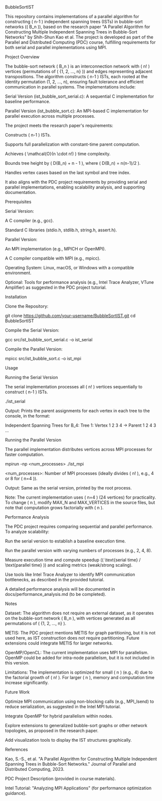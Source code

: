 BubbleSortIST

This repository contains implementations of a parallel algorithm for constructing ( n-1 ) independent spanning trees (ISTs) in bubble-sort networks (( B_n )), based on the research paper "A Parallel Algorithm for Constructing Multiple Independent Spanning Trees in Bubble-Sort Networks" by Shih-Shun Kao et al. The project is developed as part of the Parallel and Distributed Computing (PDC) course, fulfilling requirements for both serial and parallel implementations using MPI.

Project Overview

The bubble-sort network ( B_n ) is an interconnection network with ( n! ) vertices (permutations of ( {1, 2, ..., n} )) and edges representing adjacent transpositions. The algorithm constructs ( n-1 ) ISTs, each rooted at the identity permutation (1, 2, ..., n), ensuring fault tolerance and efficient communication in parallel systems. The implementations include:





Serial Version (ist_bubble_sort_serial.c): A sequential C implementation for baseline performance.



Parallel Version (ist_bubble_sort.c): An MPI-based C implementation for parallel execution across multiple processes.

The project meets the research paper's requirements:





Constructs ( n-1 ) ISTs.



Supports full parallelization with constant-time parent computation.



Achieves ( \mathcal{O}(n \cdot n!) ) time complexity.



Bounds tree height by ( D(B_n) + n - 1 ), where ( D(B_n) = n(n-1)/2 ).



Handles vertex cases based on the last symbol and tree index.

It also aligns with the PDC project requirements by providing serial and parallel implementations, enabling scalability analysis, and supporting documentation.


Prerequisites





Serial Version:





A C compiler (e.g., gcc).



Standard C libraries (stdio.h, stdlib.h, string.h, assert.h).



Parallel Version:





An MPI implementation (e.g., MPICH or OpenMPI).



A C compiler compatible with MPI (e.g., mpicc).



Operating System: Linux, macOS, or Windows with a compatible environment.



Optional: Tools for performance analysis (e.g., Intel Trace Analyzer, VTune Amplifier) as suggested in the PDC project tutorial.

Installation





Clone the Repository:

git clone https://github.com/your-username/BubbleSortIST.git
cd BubbleSortIST



Compile the Serial Version:

gcc src/ist_bubble_sort_serial.c -o ist_serial



Compile the Parallel Version:

mpicc src/ist_bubble_sort.c -o ist_mpi

Usage

Running the Serial Version

The serial implementation processes all ( n! ) vertices sequentially to construct ( n-1 ) ISTs.

./ist_serial

Output: Prints the parent assignments for each vertex in each tree to the console, in the format:

Independent Spanning Trees for B_4:
Tree 1:
Vertex 1 2 3 4 -> Parent 1 2 4 3
...

Running the Parallel Version

The parallel implementation distributes vertices across MPI processes for faster computation.

mpirun -np <num_processes> ./ist_mpi





<num_processes>: Number of MPI processes (ideally divides ( n! ), e.g., 4 or 8 for ( n=4 )).



Output: Same as the serial version, printed by the root process.

Note: The current implementation uses ( n=4 ) (24 vertices) for practicality. To change ( n ), modify MAX_N and MAX_VERTICES in the source files, but note that computation grows factorially with ( n ).

Performance Analysis

The PDC project requires comparing sequential and parallel performance. To analyze scalability:





Run the serial version to establish a baseline execution time.



Run the parallel version with varying numbers of processes (e.g., 2, 4, 8).



Measure execution time and compute speedup (( \text{serial time} / \text{parallel time} )) and scaling metrics (weak/strong scaling).



Use tools like Intel Trace Analyzer to identify MPI communication bottlenecks, as described in the provided tutorial.

A detailed performance analysis will be documented in docs/performance_analysis.md (to be completed).

Notes





Dataset: The algorithm does not require an external dataset, as it operates on the bubble-sort network ( B_n ), with vertices generated as all permutations of ( {1, 2, ..., n} ).



METIS: The PDC project mentions METIS for graph partitioning, but it is not used here, as IST construction does not require partitioning. Future extensions could integrate METIS for larger networks.



OpenMP/OpenCL: The current implementation uses MPI for parallelism. OpenMP could be added for intra-node parallelism, but it is not included in this version.



Limitations: The implementation is optimized for small ( n ) (e.g., 4) due to the factorial growth of ( n! ). For larger ( n ), memory and computation time increase significantly.

Future Work





Optimize MPI communication using non-blocking calls (e.g., MPI_Isend) to reduce serialization, as suggested in the Intel MPI tutorial.



Integrate OpenMP for hybrid parallelism within nodes.



Explore extensions to generalized bubble-sort graphs or other network topologies, as proposed in the research paper.



Add visualization tools to display the IST structures graphically.

References





Kao, S.-S., et al. "A Parallel Algorithm for Constructing Multiple Independent Spanning Trees in Bubble-Sort Networks." Journal of Parallel and Distributed Computing, 2023.



PDC Project Description (provided in course materials).



Intel Tutorial: "Analyzing MPI Applications" (for performance optimization guidance).